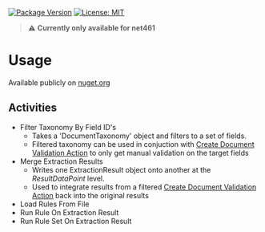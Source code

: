 [![Package Version](https://img.shields.io/nuget/v/Impower.DocumentUnderstanding.Activities.svg?style=flat-square)](https://www.nuget.org/packages/Impower.DocumentUnderstanding.Activities/)
[![License: MIT](https://img.shields.io/badge/License-MIT-yellow.svg?style=flat-square)](https://opensource.org/licenses/MIT)

> :warning: **Currently only available for net461**
# Usage
Available publicly on [nuget.org](https://www.nuget.org/packages/Impower.DocumentUnderstanding.Activities/)

## Activities
- Filter Taxonomy By Field ID's
  - Takes a 'DocumentTaxonomy' object and filters to a set of fields.
  - Filtered taxonomy can be used in conjuction with [Create Document Validation Action](https://docs.uipath.com/activities/docs/create-document-validation-action) to only get manual validation on the target fields
- Merge Extraction Results
  - Writes one ExtractionResult object onto another at the *ResultDataPoint* level.
  - Used to integrate results from a filtered [Create Document Validation Action](https://docs.uipath.com/activities/docs/create-document-validation-action) back into the original results
- Load Rules From File
- Run Rule On Extraction Result
- Run Rule Set On Extraction Result